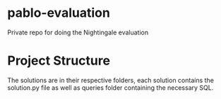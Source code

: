 # pablo-evaluation
 Private repo for doing the Nightingale evaluation

# Project Structure
 The solutions are in their respective folders, each solution contains the solution.py file as well as queries folder containing the necessary SQL.

